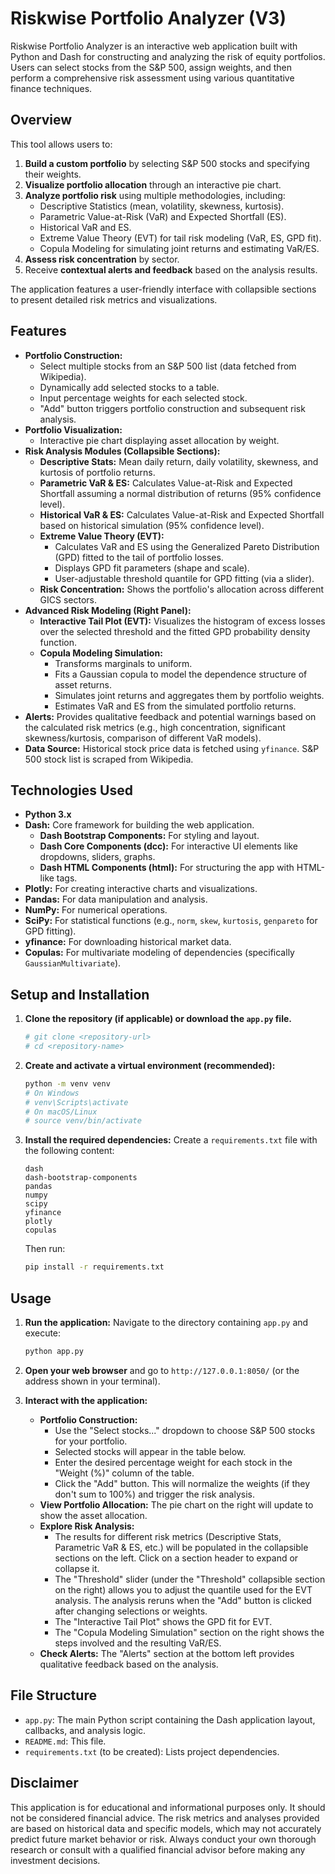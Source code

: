 # Riskwise Portfolio Analyzer (V3)

Riskwise Portfolio Analyzer is an interactive web application built with Python and Dash for constructing and analyzing the risk of equity portfolios. Users can select stocks from the S&P 500, assign weights, and then perform a comprehensive risk assessment using various quantitative finance techniques.

## Overview

This tool allows users to:
1.  **Build a custom portfolio** by selecting S&P 500 stocks and specifying their weights.
2.  **Visualize portfolio allocation** through an interactive pie chart.
3.  **Analyze portfolio risk** using multiple methodologies, including:
    *   Descriptive Statistics (mean, volatility, skewness, kurtosis).
    *   Parametric Value-at-Risk (VaR) and Expected Shortfall (ES).
    *   Historical VaR and ES.
    *   Extreme Value Theory (EVT) for tail risk modeling (VaR, ES, GPD fit).
    *   Copula Modeling for simulating joint returns and estimating VaR/ES.
4.  **Assess risk concentration** by sector.
5.  Receive **contextual alerts and feedback** based on the analysis results.

The application features a user-friendly interface with collapsible sections to present detailed risk metrics and visualizations.

## Features

*   **Portfolio Construction:**
    *   Select multiple stocks from an S&P 500 list (data fetched from Wikipedia).
    *   Dynamically add selected stocks to a table.
    *   Input percentage weights for each selected stock.
    *   "Add" button triggers portfolio construction and subsequent risk analysis.
*   **Portfolio Visualization:**
    *   Interactive pie chart displaying asset allocation by weight.
*   **Risk Analysis Modules (Collapsible Sections):**
    *   **Descriptive Stats:** Mean daily return, daily volatility, skewness, and kurtosis of portfolio returns.
    *   **Parametric VaR & ES:** Calculates Value-at-Risk and Expected Shortfall assuming a normal distribution of returns (95% confidence level).
    *   **Historical VaR & ES:** Calculates Value-at-Risk and Expected Shortfall based on historical simulation (95% confidence level).
    *   **Extreme Value Theory (EVT):**
        *   Calculates VaR and ES using the Generalized Pareto Distribution (GPD) fitted to the tail of portfolio losses.
        *   Displays GPD fit parameters (shape and scale).
        *   User-adjustable threshold quantile for GPD fitting (via a slider).
    *   **Risk Concentration:** Shows the portfolio's allocation across different GICS sectors.
*   **Advanced Risk Modeling (Right Panel):**
    *   **Interactive Tail Plot (EVT):** Visualizes the histogram of excess losses over the selected threshold and the fitted GPD probability density function.
    *   **Copula Modeling Simulation:**
        *   Transforms marginals to uniform.
        *   Fits a Gaussian copula to model the dependence structure of asset returns.
        *   Simulates joint returns and aggregates them by portfolio weights.
        *   Estimates VaR and ES from the simulated portfolio returns.
*   **Alerts:** Provides qualitative feedback and potential warnings based on the calculated risk metrics (e.g., high concentration, significant skewness/kurtosis, comparison of different VaR models).
*   **Data Source:** Historical stock price data is fetched using `yfinance`. S&P 500 stock list is scraped from Wikipedia.

## Technologies Used

*   **Python 3.x**
*   **Dash:** Core framework for building the web application.
    *   **Dash Bootstrap Components:** For styling and layout.
    *   **Dash Core Components (dcc):** For interactive UI elements like dropdowns, sliders, graphs.
    *   **Dash HTML Components (html):** For structuring the app with HTML-like tags.
*   **Plotly:** For creating interactive charts and visualizations.
*   **Pandas:** For data manipulation and analysis.
*   **NumPy:** For numerical operations.
*   **SciPy:** For statistical functions (e.g., `norm`, `skew`, `kurtosis`, `genpareto` for GPD fitting).
*   **yfinance:** For downloading historical market data.
*   **Copulas:** For multivariate modeling of dependencies (specifically `GaussianMultivariate`).

## Setup and Installation

1.  **Clone the repository (if applicable) or download the `app.py` file.**
    ```bash
    # git clone <repository-url>
    # cd <repository-name>
    ```

2.  **Create and activate a virtual environment (recommended):**
    ```bash
    python -m venv venv
    # On Windows
    # venv\Scripts\activate
    # On macOS/Linux
    # source venv/bin/activate
    ```

3.  **Install the required dependencies:**
    Create a `requirements.txt` file with the following content:
    ```
    dash
    dash-bootstrap-components
    pandas
    numpy
    scipy
    yfinance
    plotly
    copulas
    ```
    Then run:
    ```bash
    pip install -r requirements.txt
    ```

## Usage

1.  **Run the application:**
    Navigate to the directory containing `app.py` and execute:
    ```bash
    python app.py
    ```
2.  **Open your web browser** and go to `http://127.0.0.1:8050/` (or the address shown in your terminal).

3.  **Interact with the application:**
    *   **Portfolio Construction:**
        *   Use the "Select stocks..." dropdown to choose S&P 500 stocks for your portfolio.
        *   Selected stocks will appear in the table below.
        *   Enter the desired percentage weight for each stock in the "Weight (%)" column of the table.
        *   Click the "Add" button. This will normalize the weights (if they don't sum to 100%) and trigger the risk analysis.
    *   **View Portfolio Allocation:** The pie chart on the right will update to show the asset allocation.
    *   **Explore Risk Analysis:**
        *   The results for different risk metrics (Descriptive Stats, Parametric VaR & ES, etc.) will be populated in the collapsible sections on the left. Click on a section header to expand or collapse it.
        *   The "Threshold" slider (under the "Threshold" collapsible section on the right) allows you to adjust the quantile used for the EVT analysis. The analysis reruns when the "Add" button is clicked after changing selections or weights.
        *   The "Interactive Tail Plot" shows the GPD fit for EVT.
        *   The "Copula Modeling Simulation" section on the right shows the steps involved and the resulting VaR/ES.
    *   **Check Alerts:** The "Alerts" section at the bottom left provides qualitative feedback based on the analysis.

## File Structure

*   `app.py`: The main Python script containing the Dash application layout, callbacks, and analysis logic.
*   `README.md`: This file.
*   `requirements.txt` (to be created): Lists project dependencies.

## Disclaimer

This application is for educational and informational purposes only. It should not be considered financial advice. The risk metrics and analyses provided are based on historical data and specific models, which may not accurately predict future market behavior or risk. Always conduct your own thorough research or consult with a qualified financial advisor before making any investment decisions.
